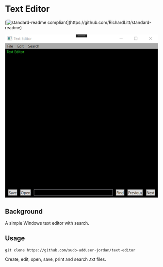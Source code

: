 # Text Editor

[![standard-readme compliant](https://img.shields.io/badge/readme%20style-standard-brightgreen.svg?)](https://github.com/RichardLitt/standard-readme)

<img src="https://github.com/sudo-adduser-jordan/Text-Editor/blob/main/text-editor.png">

## Background

A simple Windows text editor with search.

## Usage
```
git clone https://github.com/sudo-adduser-jordan/text-editor
```

Create, edit, open, save, print and search .txt files.


